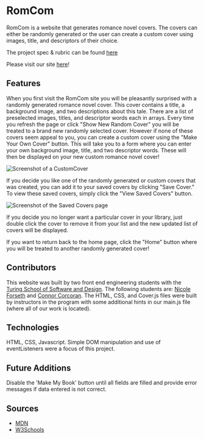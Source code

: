# RomCom

RomCom is a website that generates romance novel covers. The covers can either be randomly generated or the user can create a custom cover using images, title, and descriptors of their choice.   

The project spec & rubric can be found [here](https://frontend.turing.io/projects/module-1/romcom-pair.html)

Please visit our site [here](https://forsethnico.github.io/romcom/)!

## Features
When you first visit the RomCom site you will be pleasantly surprised with a randomly generated romance novel cover. This cover contains a title, a background image, and two descriptions about this tale. There are a list of preselected images, titles, and descriptor words each in arrays. Every time you refresh the page or click "Show New Random Cover" you will be treated to a brand new randomly selected cover. However if none of these covers seem appeal to you, you can create a custom cover using the "Make Your Own Cover" button. This will take you to a form where you can enter your own background image, title, and two descriptor words. These will then be displayed on your new custom romance novel cover! 

![Screenshot of a CustomCover](https://user-images.githubusercontent.com/18154724/169677456-8d53b1fa-f25c-4c38-a443-568c8af1cc0e.jpg)

If you decide you like one of the randomly generated or custom covers that was created, you can add it to your saved covers by clicking "Save Cover." To view these saved covers, simply click the "View Saved Covers" button. 

![Screenshot of the Saved Covers page](https://user-images.githubusercontent.com/18154724/169677302-7e03a911-d77a-46a8-9ec2-a9c1c6f06d82.jpg)

If you decide you no longer want a particular cover in your library, just double click the cover to remove it from your list and the new updated list of covers will be displayed.  

If you want to return back to the home page, click the "Home" button where you will be treated to another randomly generated cover! 

## Contributors
This website was built by two front end engineering students with the [Turing School of Software and Design](https://turing.edu/). The following students are: [Nicole Forseth](https://github.com/forsethnico) and [Connor Corcoran](https://github.com/Connorcorc). The HTML, CSS, and Cover.js files were built by instructors in the program with some additional hints in our main.js file (where all of our work is located). 

## Technologies
HTML, CSS, Javascript. Simple DOM manipulation and use of eventListeners were a focus of this project.

## Future Additions
Disable the 'Make My Book' button until all fields are filled and provide error messages if data entered is not correct.

## Sources
- [MDN](https://developer.mozilla.org/en-US/)
- [W3Schools](https://www.w3schools.com/)

